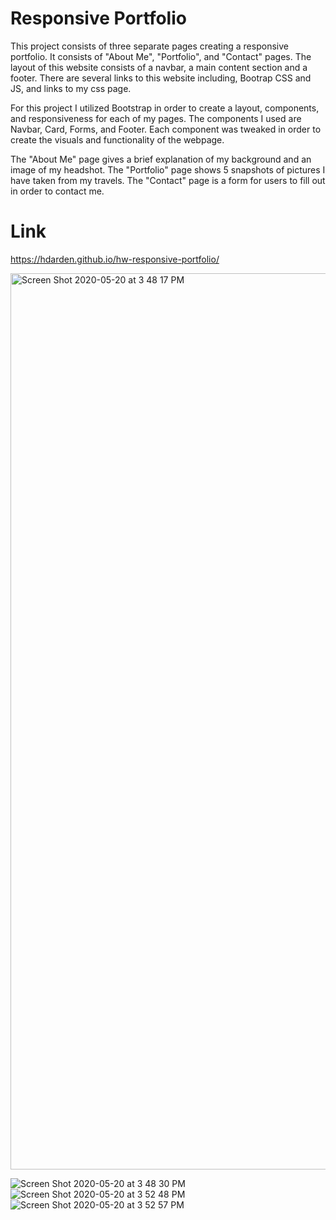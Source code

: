 # Responsive Portfolio

This project consists of three separate pages creating a responsive portfolio. It consists of "About Me", "Portfolio", and "Contact" pages. The layout of this website consists of a navbar, a main content section and a footer. There are several links to this website including, Bootrap CSS and JS, and links to my css page. 

For this project I utilized Bootstrap in order to create a layout, components, and responsiveness for each of my pages. The components I used are Navbar, Card, Forms, and Footer. Each component was tweaked in order to create the visuals and functionality of the webpage. 

The "About Me" page gives a brief explanation of my background and an image of my headshot. The "Portfolio" page shows 5 snapshots of pictures I have taken from my travels. The "Contact" page is a form for users to fill out in order to contact me.


# Link
https://hdarden.github.io/hw-responsive-portfolio/

<img width="1434" alt="Screen Shot 2020-05-20 at 3 48 17 PM" src="https://user-images.githubusercontent.com/63661120/82490912-e9c34980-9ab1-11ea-8071-d6199ef36162.png">

![Screen Shot 2020-05-20 at 3 48 30 PM](https://user-images.githubusercontent.com/63661120/82491106-3444c600-9ab2-11ea-9c03-cab77ae9a177.png)
![Screen Shot 2020-05-20 at 3 52 48 PM](https://user-images.githubusercontent.com/63661120/82491176-4fafd100-9ab2-11ea-89b2-6cbb9f440404.png)
![Screen Shot 2020-05-20 at 3 52 57 PM](https://user-images.githubusercontent.com/63661120/82491187-52aac180-9ab2-11ea-8836-0d4685eb9181.png)



